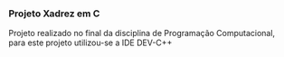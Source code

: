 ### Projeto Xadrez em C
Projeto realizado no final da disciplina de Programação Computacional, para este projeto utilizou-se a IDE DEV-C++
